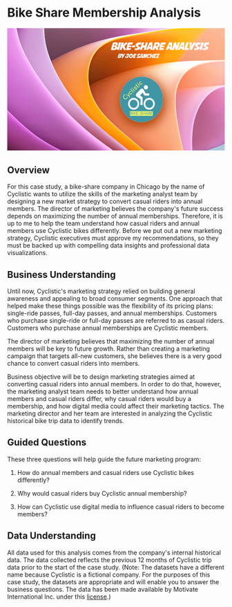 # Bike Share Membership Analysis

![banner](Visuals/banner.png)

## Overview

For this case study, a bike-share company in Chicago by the name of Cyclistic wants to utilize the skills of the marketing analyst team by designing a new market strategy to convert casual riders into annual members. The director of marketing believes the company's future success depends on maximizing the number of annual memberships. Therefore, it is up to me to help the team understand how casual riders and annual members use Cyclistic bikes differently. Before we put out a new marketing strategy, Cyclistic executives must approve my recommendations, so they must be backed up with compelling data insights and professional data visualizations.

## Business Understanding

Until now, Cyclistic's marketing strategy relied on building general awareness and appealing to broad consumer segments. One approach that helped make these things possible was the flexibility of its pricing plans: single-ride passes, full-day passes, and annual memberships. Customers who purchase single-ride or full-day passes are referred to as casual riders. Customers who purchase annual memberships are Cyclistic members.

The director of marketing believes that maximizing the number of annual members will be key to future growth. Rather than creating a marketing campaign that targets all-new customers, she believes there is a very good chance to convert casual riders into members.

Business objective will be to design marketing strategies aimed at converting casual riders into annual members. In order to do that, however, the marketing analyst team needs to better understand how annual members and casual riders differ, why casual riders would buy a membership, and how digital media could affect their marketing tactics. The marketing director and her team are interested in analyzing the Cyclistic historical bike trip data to identify trends.

## Guided Questions

These three questions will help guide the future marketing program:

1.  How do annual members and casual riders use Cyclistic bikes differently?

2.  Why would casual riders buy Cyclistic annual membership?

3.  How can Cyclistic use digital media to influence casual riders to become members?

## Data Understanding

All data used for this analysis comes from the company's internal historical data. The data collected reflects the previous 12 months of Cyclistic trip data prior to the start of the case study. (Note: The datasets have a different name because Cyclistic is a fictional company. For the purposes of this case study, the datasets are appropriate and will enable you to answer the business questions. The data has been made available by Motivate International Inc. under this [license](https://ride.divvybikes.com/data-license-agreement).)
